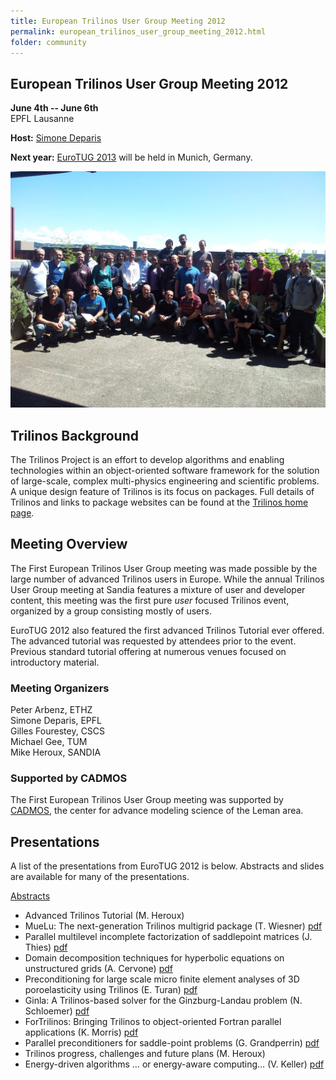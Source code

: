 ```yaml
---
title: European Trilinos User Group Meeting 2012
permalink: european_trilinos_user_group_meeting_2012.html
folder: community
---
```


## European Trilinos User Group Meeting 2012

**June 4th -- June 6th**  
EPFL Lausanne

**Host:** [Simone Deparis](mailto:simone.deparis@epfl.ch)

**Next year:** [EuroTUG 2013](european_trilinos_user_group_meeting_2013.html) will be held in Munich, Germany.

![Photo of EuroTUG 2012 participants](images/euroTUG.jpg)

## Trilinos Background

The Trilinos Project is an effort to develop algorithms and enabling technologies within an object-oriented software framework for the solution of large-scale, complex multi-physics engineering and scientific problems. A unique design feature of Trilinos is its focus on packages. Full details of Trilinos and links to package websites can be found at the [Trilinos home page](http://trilinos.github.io).

## Meeting Overview

The First European Trilinos User Group meeting was made possible by the large number of advanced Trilinos users in Europe. While the annual Trilinos User Group meeting at Sandia features a mixture of user and developer content, this meeting was the first pure _user_ focused Trilinos event, organized by a group consisting mostly of users.

EuroTUG 2012 also featured the first advanced Trilinos Tutorial ever offered. The advanced tutorial was requested by attendees prior to the event. Previous standard tutorial offering at numerous venues focused on introductory material.


### Meeting Organizers

Peter Arbenz, ETHZ  
Simone Deparis, EPFL  
Gilles Fourestey, CSCS  
Michael Gee, TUM  
Mike Heroux, SANDIA



### Supported by CADMOS

The First European Trilinos User Group meeting was supported by [CADMOS](http://www.cadmos.org/), the center for advance modeling science of the Leman area.


## Presentations

A list of the presentations from EuroTUG 2012 is below. Abstracts and slides are available for many of the presentations.

[Abstracts](pdfs/euroTUGprogramme.pdf)

*   Advanced Trilinos Tutorial (M. Heroux)
*   MueLu: The next-generation Trilinos multigrid package (T. Wiesner) [pdf](pdfs/wiesner.pdf)
*   Parallel multilevel incomplete factorization of saddlepoint matrices (J. Thies) [pdf](pdfs/thies.pdf)
*   Domain decomposition techniques for hyperbolic equations on unstructured grids (A. Cervone) [pdf](pdfs/cervone-eurotug.pdf)
*   Preconditioning for large scale micro finite element analyses of 3D poroelasticity using Trilinos (E. Turan) [pdf](pdfs/eurotug_2012/presentations/turan_eurotug.pdf)
*   Ginla: A Trilinos-based solver for the Ginzburg-Landau problem (N. Schloemer) [pdf](pdfs/schloemer.pdf)
*   ForTrilinos: Bringing Trilinos to object-oriented Fortran parallel applications (K. Morris) [pdf](pdfs/ForTrilinos_EuroTUG2012_Website.pdf)
*   Parallel preconditioners for saddle-point problems (G. Grandperrin) [pdf](pdfs/grandperrin-eurotug.pdf)
*   Trilinos progress, challenges and future plans (M. Heroux)
*   Energy-driven algorithms … or energy-aware computing… (V. Keller) [pdf](pdfs/kellerGreenIT.pdf)